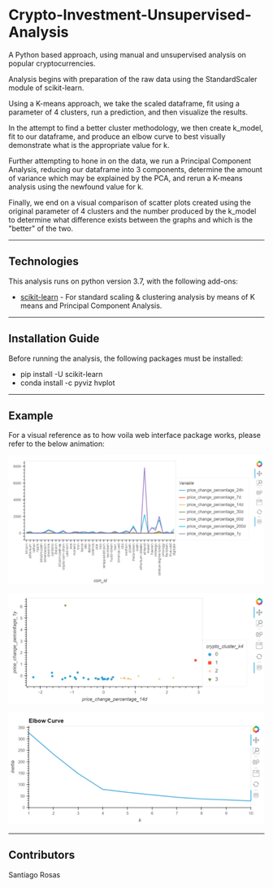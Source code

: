 # Crypto-Investment-Unsupervised-Analysis

A Python based approach, using manual and unsupervised analysis on popular cryptocurrencies.

Analysis begins with preparation of the raw data using the StandardScaler module of scikit-learn.

Using a K-means approach, we take the scaled dataframe, fit using a parameter of 4 clusters, run a prediction, and then visualize the results.

In the attempt to find a better cluster methodology, we then create k_model, fit to our dataframe, and produce an elbow curve to best visually demonstrate what is the appropriate value for k.

Further attempting to hone in on the data, we run a Principal Component Analysis, reducing our dataframe into 3 components, determine the amount of variance which may be explained by the PCA, and rerun a K-means analysis using the newfound value for k.

Finally, we end on a visual comparison of scatter plots created using the original parameter of 4 clusters and the number produced by the k_model to determine what difference exists between the graphs and which is the "better" of the two.

---

## Technologies

This analysis runs on python version 3.7, with the following add-ons:


* [scikit-learn](https://scikit-learn.org/stable/index.html) - For standard scaling & clustering analysis by means of K means and Principal Component Analysis.


---

## Installation Guide

Before running the analysis, the following packages must be installed:

*    pip install -U scikit-learn
*    conda install -c pyviz hvplot


---

## Example

For a visual reference as to how voila web interface package works, please refer to the below animation:

![Market Data Line](Resources/df_market_data.png)

![Market Data Scaled Scatter](Resources/df_market_data_scaled_scatter.png)

![Determining k value](Resources/elbow_curve.png)



---

## Contributors

Santiago Rosas

